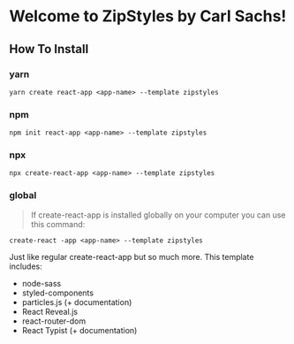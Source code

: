 # Welcome to ZipStyles by Carl Sachs!

## How To Install

### yarn

`yarn create react-app <app-name> --template zipstyles`

### npm

`npm init react-app <app-name> --template zipstyles`

### npx

`npx create-react-app <app-name> --template zipstyles`

### global

> If create-react-app is installed globally on your computer you can use this command:

`create-react -app <app-name> --template zipstyles`

Just like regular create-react-app but so much more. This template includes:

- node-sass
- styled-components
- particles.js (+ documentation)
- React Reveal.js
- react-router-dom
- React Typist (+ documentation)